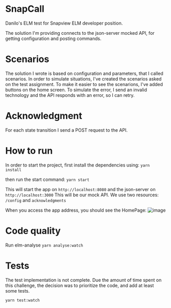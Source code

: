# SnapCall

Danilo's ELM test for Snapview ELM developer position.

The solution I'm providing connects to the json-server mocked API, for getting configuration and posting commands.

# Scenarios
The solution I wrote is based on configuration and parameters, that I called scenarios. In order to
simulate situations, I've created the scenarios asked on the test assignment. To make it easier to see
the scenarions, I've added buttons on the home screen. To simulate the error, I send an invalid technology
and the API responds with an error, so I can retry.

# Acknowledgment
For each state transition I send a POST request to the API.

# How to run
In order to start the project, first install the dependencies using:
`yarn install`

then run the start command:
`yarn start`

This will start the app on `http://localhost:8080` and the json-server on `http://localhost:3000`
This will be our mock API. We use two resources: `/config` and `acknowledgments`

When you access the app address, you should see the HomePage:
![image](https://user-images.githubusercontent.com/446702/83351442-375a7480-a344-11ea-8222-f87ef8fa1615.png)

# Code quality
Run elm-analyse
`yarn analyse:watch`

# Tests
The test implementation is not complete. Due the amount of time spent on this challenge, the decision
was to prioritize the code, and add at least some tests.

`yarn test:watch`

